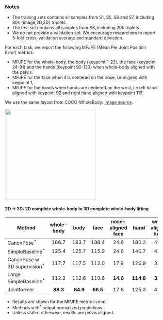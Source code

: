 
### Notes

- The training sets contains all samples from S1, S5, S6 and S7, including 80k {image,2D,3D} triplets.
- The test set contains all samples from S8, including 20k triplets. 
- We do not provide a validation set. We encourage researchers to report 5-fold cross-validation average and standard deviation.

For each task, we report the following MPJPE (Mean Per Joint Position Error) metrics:
- MPJPE for the whole-body, the body (keypoint 1-23), the face (keypoint 24-91) and the hands (keypoint 92-133) when whole-body aligned with the pelvis.
- MPJPE for the face when it is centered on the nose, i.e.aligned with keypoint 1,
- MPJPE for the hands when hands are centered on the wrist, i.e left hand aligned with keypoint 92 and right hand aligned with keypoint 113.


We use the same layout from COCO-WholeBody: [Image source](https://github.com/jin-s13/COCO-WholeBody).

<img src="imgs/Fig2_anno.png" width="300" height="300">


#### 2D &rarr; 3D: 2D complete whole-body to 3D complete whole-body lifting

| Method | whole-body | body | face  | nose-aligned face | hand | wrist-aligned hand |
|--------|:------------:|:------:|:-------:|:-------------------:|:------:|:--------------------:| 
CanonPose<sup>*</sup> | 186.7 | 193.7 | 188.4 | 24.6 | 180.2 | 48.9 |
SimpleBaseline<sup>*</sup> | 125.4 | 125.7 | 115.9 | 24.6 | 140.7 | 42.5 |
CanonPose w 3D supervision<sup>*</sup> | 117.7 | 117.5 | 112.0 | 17.9 | 126.9 | 38.3 |
Large SimpleBaseline<sup>*</sup> | 112.3 | 112.6 | 110.6 | **14.6** | **114.8**| **31.7** |
Jointformer | **88.3** | **84.9** | **66.5** | 17.8 | 125.3 | 43.7 |

- Results are shown for the MPJPE metric in mm. 
- Methods with<sup>*</sup> output normalized predictions.
- Unless stated otherwise, results are pelvis aligned.
